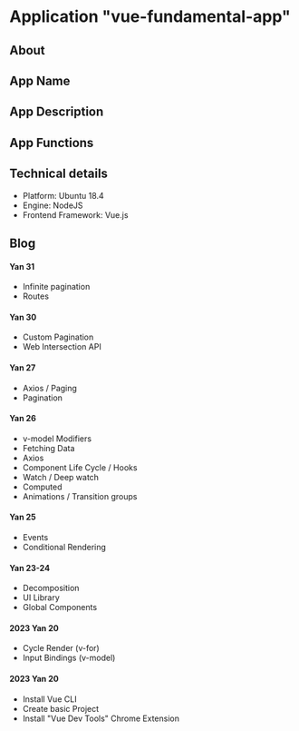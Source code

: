 # Application "vue-fundamental-app"

## About

## App Name

## App Description

## App Functions

## Technical details

* Platform: Ubuntu 18.4
* Engine: NodeJS
* Frontend Framework: Vue.js


## Blog

#### Yan 31

* Infinite pagination
* Routes

#### Yan 30

* Custom Pagination
* Web Intersection API

#### Yan 27

* Axios / Paging
* Pagination

#### Yan 26

* v-model Modifiers
* Fetching Data
* Axios
* Component Life Cycle / Hooks
* Watch / Deep watch
* Computed
* Animations / Transition groups

#### Yan 25

* Events
* Conditional Rendering

#### Yan 23-24

* Decomposition
* UI Library
* Global Components

#### 2023 Yan 20

* Cycle Render (v-for)
* Input Bindings (v-model)

#### 2023 Yan 20

* Install Vue CLI
* Create basic Project
* Install "Vue Dev Tools" Chrome Extension

